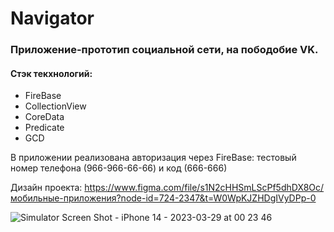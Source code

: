 # Navigator

### Приложение-прототип социальной сети, на пободобие VK.

#### Стэк текхнологий:
 - FireBase
 - CollectionView
 - CoreData
 - Predicate
 - GCD
 
 
 В приложении реализована авторизация через FireBase: тестовый номер телефона (966-966-66-66)  и код (666-666)
 
 Дизайн проекта: https://www.figma.com/file/s1N2cHHSmLScPf5dhDX8Oc/мобильные-приложения?node-id=724-2347&t=W0WpKJZHDgIVyDPp-0
 
![Simulator Screen Shot - iPhone 14 - 2023-03-29 at 00 23 46](https://user-images.githubusercontent.com/66584728/228306396-ef43dc32-c6f1-4dba-990d-416363a03f3f.png)
